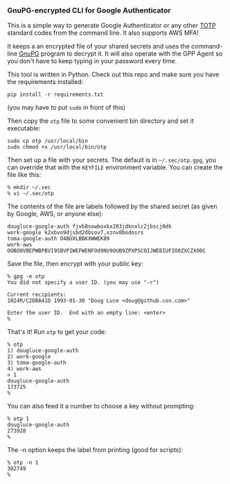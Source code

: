 ### GnuPG-encrypted CLI for Google Authenticator

This is a simple way to generate Google Authenticator or any other
[TOTP](https://en.wikipedia.org/wiki/Time-based_One-time_Password_Algorithm)
standard codes from the command line.  It also supports AWS MFA!

It keeps a an encrypted file of your shared secrets and uses the
command-line [GnuPG](https://www.gnupg.org/) program to decrypt it.
It will also operate with the GPP Agent so you don't have to keep
typing in your password every time.

This tool is written in Python.  Check out this repo and make sure you
have the requirements installed:


```
pip install -r requirements.txt
```

(you may have to put `sudo` in front of this)

Then copy the `otp` file to some convenient bin directory and set it
executable:

```
sudo cp otp /usr/local/bin
sudo chmod +x /usr/local/bin/otp
```

Then set up a file with your secrets.  The default is in
`~/.sec/otp.gpg`, you can override that with the `KEYFILE` environment
variable.  You can create the file like this:

```
% mkdir ~/.sec
% vi ~/.sec/otp
```

The contents of the file are labels followed by the shared secret (as
given by Google, AWS, or anyone else):

```
dougluce-google-auth fjvb8sowboxkx283jdknxlc2jbscj0dk
work-google k2xbvo9djsbd2dbsov7,xznv8bodosrs
toma-google-auth O4BUXLBBKXWWEK89
work-aws OOBO8VBEPWBPBVI9SBVPIWEFWENFOd9NV9OUB9ZPXPSCOIJWEBIUFIO0ZXCZXO0C
```

Save the file, then encrypt with your public key:

```
% gpg -e otp
You did not specify a user ID. (you may use "-r")

Current recipients:
1024R/C2DBA41D 1993-01-30 "Doug Luce <doug@github.con.com>"

Enter the user ID.  End with an empty line: <enter>
%
```

That's it!  Run `otp` to get your code:

```
% otp
1) dougluce-google-auth
2) work-google
3) toma-google-auth
4) work-aws
> 1
dougluce-google-auth
173725
%
```

You can also feed it a number to choose a key without prompting:

```
% otp 1
dougluce-google-auth
273928
%
```

The -n option keeps the label from printing (good for scripts):

```
% otp -n 1
382749
%
```

